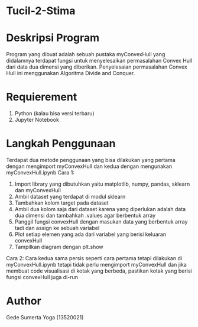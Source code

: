 # Tucil-2-Stima

# Deskripsi Program

Program yang dibuat adalah sebuah pustaka myConvexHull yang didalamnya terdapat fungsi untuk menyelesaikan permasalahan Convex Hull dari data dua dimensi yang diberikan. Penyelesaian permasalahan Convex Hull ini menggunakan Algoritma Divide and Conquer.

# Requierement

1. Python (kalau bisa versi terbaru)
2. Jupyter Notebook

# Langkah Penggunaan

Terdapat dua metode penggunaan yang bisa dilakukan yang pertama dengan mengimport myConvexHull dan kedua dengan mengunakan myConvexHull.ipynb
Cara 1:

1. Import library yang dibutuhkan yaitu matplotlib, numpy, pandas, sklearn dan myConvexHull
2. Ambil dataset yang terdapat di modul sklearn
3. Tambahkan kolom target pada dataset
4. Ambil dua kolom saja dari dataset karena yang diperlukan adalah data dua dimensi dan tambahkah .values agar berbentuk array
5. Panggil fungsi convexHull dengan masukan data yang berbentuk array tadi dan assign ke sebuah variabel
6. Plot setiap elemen yang ada dari variabel yang berisi keluaran convexHull
7. Tampilkan diagram dengan plt.show

Cara 2:
Cara kedua sama persis seperti cara pertama tetapi dilakukan di myConvexHull.ipynb tetapi tidak perlu mengimport myConvexHull dan jika membuat code visualisasi di kotak yang berbeda, pastikan kotak yang berisi fungsi convexHull juga di-run

# Author

Gede Sumerta Yoga (13520021)
